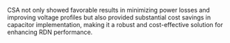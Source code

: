  CSA not only showed favorable results in minimizing power losses and improving voltage profiles but also provided substantial cost savings in capacitor implementation, making it a robust and cost-effective solution for enhancing RDN performance.
